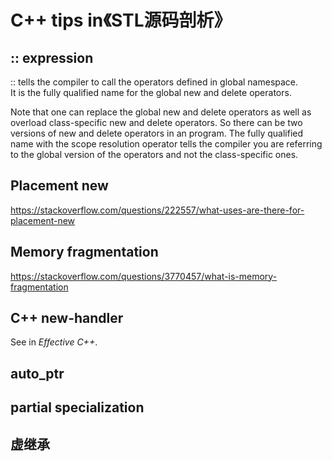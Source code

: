 # C++ tips in《STL源码剖析》

## :: expression  

:: tells the compiler to call the operators defined in global namespace.  
It is the fully qualified name for the global new and delete operators.  

Note that one can replace the global new and delete operators as well as overload class-specific new and delete operators. So there can be two versions of new and delete operators in an program. The fully qualified name with the scope resolution operator tells the compiler you are referring to the global version of the operators and not the class-specific ones.

## Placement new

<https://stackoverflow.com/questions/222557/what-uses-are-there-for-placement-new>

## Memory fragmentation

<https://stackoverflow.com/questions/3770457/what-is-memory-fragmentation>

## C++ new-handler

See in *Effective C++*.

## auto_ptr

## partial specialization

## 虚继承
